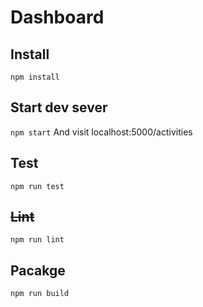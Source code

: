 # Dashboard

## Install
`npm install`

## Start dev sever
`npm start`
And visit localhost:5000/activities

## Test
`npm run test`

## ~~Lint~~
`npm run lint`

## Pacakge
`npm run build`

